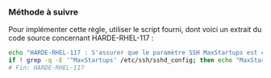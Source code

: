 
### Méthode à suivre

Pour implémenter cette règle, utiliser le script fourni, dont voici un extrait du code source concernant HARDE-RHEL-117 :

``` {.bash .numberLines}
echo "HARDE-RHEL-117 : S'assurer que le paramètre SSH MaxStartups est configuré"
if ! grep -q -E '^MaxStartups' /etc/ssh/sshd_config; then echo "MaxStartups 10:30:60" >>/etc/ssh/sshd_config; fi
# Fin: HARDE-RHEL-117
```

